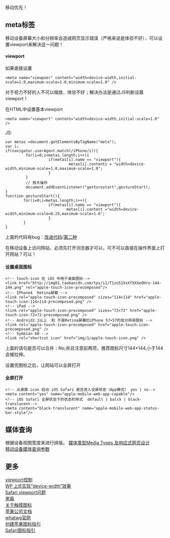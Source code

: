 移动优先！

## meta标签

移动设备屏幕大小和分辨率会造成网页显示错误（严格来说是体验不好），可以设置viewport来解决这一问题！
#### viewport
如果直接设置
````
<meta name="viewpoer" content="width=device-width,initial-scale=1.0,maximum-scale=1.0,minimum-scale=1.0" />
````
对于视力不好的人不可以缩放，体验不好；解决办法是通过JS判断设置viewport！

在HTML中设置基本viewport
````
<meta name="viewport" content="width=device-width,initial-scale=1.0" />
````
JS:
````
var metas =document.getElementsByTagName("meta");
var i;
if(navigator.userAgent.match(/iPhone/i)){
         for(i=0;i<metas.length;i++){
                   if(metas[i].name == "viewport"){
                            metas[i].contents = "width=device-width,minimum-scale=1.0,maximum-scale=1.0";
                   }
         }
         // 放大操作
         document.addEventListener("gesturestart",gestureStart);
}
function gestureStart(){
        for(i=0;i<metas.length;i++){
                   if(metas[i].name == "viewport"){
                           metas[i].content ="width=device-width,minimum-scale=0.25,maximum-scale=1.6";
                   }
        }
}
````
上面的代码有bug：[改进代码](https://gist.github.com/903131)/[第二种](https://gist.github.com/901295)

在移动设备上访问网站，必须先打开浏览器才可以，可不可以直接在操作界面上打开网站？可以！
####  设置桌面图标
````
<!-- touch-icon 在 iOS 中用于桌面图标-->
<link href="http://img01.taobaocdn.com/tps/i1/T1zo51XxXfXXXeOHro-144-144.png" rel="apple-touch-icon-precomposed"/>
<!-- IPhone4  Retina屏幕 -->
<link rel="apple-touch-icon-precomposed" sizes="114×114" href="apple-touch-icon-114×114-precomposed.png" />
<!-- iPad -->
<link rel="apple-touch-icon-precomposed" sizes="72×72" href="apple-touch-icon-72×72-precomposed.png" />
<!-- Android2.1以上  和 不是Retina屏幕的iPhone 57×57的低分辨率图标 -->
<link rel="apple-touch-icon-precomposed" href="apple-touch-icon-precomposed.png" />
<!-- Symbian 60 -->
<link rel="shortcut icon" href="img/1/apple-touch-icon.png" />
````
上面的语句是否可以合并：No;并且注意前两项，推荐图标尺寸144*144,小于144会被拉伸。

设置完图标之后，让网站可以全屏打开
#### 全屏打开
````
<!-- 从桌面 icon 启动 iOS Safari 是否进入全屏状态（App模式） yes | no-->
<meta content="yes" name="apple-mobile-web-app-capable"/>
<!-- iOS Safari 全屏状态下的状态栏样式  default | balck | black-translucent-->
<meta content="black-translucent" name="apple-mobile-web-app-status-bar-style"/>
````



## 媒体查询
根据设备视图宽度来进行排版。
[媒体类型Media Types 及响应式网页设计](http://www.w3cfuns.com/blog-5425789-5397618.html)<br/>
[移动设备媒体查询参数](http://nmsdvid.com/snippets/)



## 更多
[viewport控制](http://segmentfault.com/a/1190000002685485)<br/>
[WP 上IE实现“device-width”效果](http://blogs.msdn.com/b/iemobile/archive/2010/11/22/the-ie-mobile-viewport-on-windows-phone-7.aspx)<br/>
[Safari  viewport问题](http://developer.apple.com/library/safari/#documentation/appleapplications/reference/saffarihtmlref/articles/metatags.html)<br/>
[黑莓](http://docs.blackberry.com/en/developers/deliverables/4305blackberry_browser-4.6.0-us.pdf)<br/>
[关于触摸图标](http://mathiasbynens.be/notes/touch-icons)<br/>
[苹果公司文档](http://developer.apple.com/library/safari/#documentation/appleapplications/reference/safariwebcontent/configuringwebapplications/configuringwebapplications.html)<br/>
[whatwg官网](http://www.whatwg.org/specs/web-apps/current-work/multipage/links.html#rel-icon)<br/>
[创建苹果图标指引](http://developer.apple.com/library/ios/#documentation/userexperience/conceptual/mobilehig/iconsimages/iconsimages.html#//apple_ref/doc/uid/tp40006556-ch14-sw11)<br/>
[Safari图标指引](http://developer.apple.com/library/safari/#documentation/userexperience/conceptual/mobilehig/iconsimages/iconsimages.html#//apple_ref/doc/uid/tp40006556-ch14)

